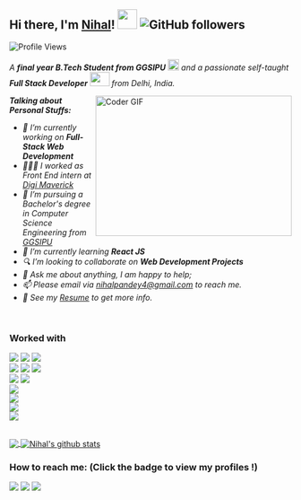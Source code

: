 ## Hi there, I'm [Nihal](https://github.com/nihalpandey4)! <img src="https://raw.githubusercontent.com/TheDudeThatCode/TheDudeThatCode/master/Assets/Hi.gif" width=35 height=35> ![GitHub followers](https://img.shields.io/github/followers/nihalpandey4?style=social)

![Profile Views](https://komarev.com/ghpvc/?username=nihalpandey4&style=flat-square)
<p>
  <em>
    A <b>final year B.Tech Student from GGSIPU</b> <img src="https://raw.githubusercontent.com/TheDudeThatCode/TheDudeThatCode/master/Assets/Medal.gif" width=20 height=20> and a passionate self-taught <b>Full Stack Developer</b> <img src="https://raw.githubusercontent.com/TheDudeThatCode/TheDudeThatCode/master/Assets/Developer.gif" width=35 height=25> from Delhi, India.
  </em>
 </p>

<img align="right" alt="Coder GIF" height=250 width=350 src="https://media1.tenor.com/images/cd37fa49c983ac905df0016fd5b6a2ee/tenor.gif" />

<em>
  
**Talking about Personal Stuffs:**

- 🔭 I’m currently working on <strong>Full-Stack Web Development</strong> 
- 👨🏽‍💻 I worked as Front End intern at [Digi Maverick](https://digimaverick.in)
- 💼 I’m pursuing a Bachelor's degree in Computer Science Engineering from [GGSIPU](http://www.ipu.ac.in/)
- 🌱 I’m currently learning <strong>React JS</strong>
- 🔍 I’m looking to collaborate on <strong>Web Development Projects</strong>
- 💬 Ask me about anything, I am happy to help;
- 📫 Please email via nihalpandey4@gmail.com to reach me.
- 📝 See my [Resume](https://drive.google.com/file/d/10xlX4HqerRI-EgZ9JHeRZht-2NVcEmyX/view?usp=sharing) to get more info.
<br/> 
</em>

### Worked with

<code><img src="https://img.shields.io/badge/javascript%20-%23323330.svg?&style=for-the-badge&logo=javascript&logoColor=%23F7DF1E"></code >
<code><img src="https://img.shields.io/badge/node%20-white.svg?&style=for-the-badge&logo=node.js&logoColor=green"></code>
<code><img src="https://img.shields.io/badge/react%20-%2320232a.svg?&style=for-the-badge&logo=react&logoColor=%2361DAFB">   </code >
<code><img src="https://img.shields.io/badge/redux%20-%23E34F26.svg?&style=for-the-badge&logo=redux&logoColor=white"></code >
<code><img src="https://img.shields.io/badge/mongo db -white.svg?&style=for-the-badge&logo=mongodb&logoColor=green"></code>
<code><img src="https://img.shields.io/badge/python%20-%2314354C.svg?&style=for-the-badge&logo=python&logoColor=white">   </code >
<code><img src="https://img.shields.io/badge/Flask%20-white.svg?&style=for-the-badge&logo=flask&logoColor=green"></code>
<code><img src="https://img.shields.io/badge/html5%20-%23E34F26.svg?&style=for-the-badge&logo=html5&logoColor=white">   </code >
<code><img src="https://img.shields.io/badge/css3%20-%231572B6.svg?&style=for-the-badge&logo=css3&logoColor=white">   </code >
<code><img src="https://img.shields.io/badge/bootstrap%20-%23563D7C.svg?&style=for-the-badge&logo=bootstrap&logoColor=white">   </code >
<code><img src="https://img.shields.io/badge/git%20-%23F05033.svg?&style=for-the-badge&logo=git&logoColor=white"/>   </code >
<code><img src="http://img.shields.io/badge/-VS%20Code-000000?style=for-the-badge&logo=Visual-studio-code&logoColor=blue"></code >

<br/>


<a href="https://github.com/nihalpandey4">
  <img align="center" src="https://github-readme-stats.vercel.app/api/top-langs/?username=nihalpandey4&theme=light&hide_langs_below=1" />
</a>
<a href="https://github.com/nihalpandey4">
 <img align="center" src="https://github-readme-stats.vercel.app/api?username=nihalpandey4&show_icons=true&theme=light&line_height=27" alt="Nihal's github stats"/>
</a>

<br />

### How to reach me: <strong>(Click the badge to view my profiles !)</strong>

<img src="https://img.shields.io/badge/nihalpandey4@gmail.com-%23D14836.svg?&style=for-the-badge&logo=gmail&logoColor=white" href="nihalpandey4@gmail.com">   <a  href="https://www.instagram.com/artistically_lazyy/"><img src="https://img.shields.io/badge/@artistically_lazyy_-%23E4405F.svg?&style=for-the-badge&logo=instagram&logoColor=white"></a>   <a href="https://www.linkedin.com/in/nihal-pandey-53ba6a187/"><img src="https://img.shields.io/badge/Nihal Pandey-%230077B5.svg?&style=for-the-badge&logo=linkedin&logoColor=white" ></a>


